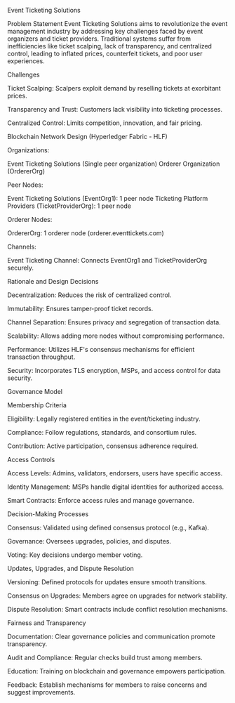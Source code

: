 Event Ticketing Solutions

Problem Statement
Event Ticketing Solutions aims to revolutionize the event management industry by addressing key challenges faced by event organizers and ticket providers. Traditional systems suffer from inefficiencies like ticket scalping, lack of transparency, and centralized control, leading to inflated prices, counterfeit tickets, and poor user experiences.

Challenges


Ticket Scalping: Scalpers exploit demand by reselling tickets at exorbitant prices.

Transparency and Trust: Customers lack visibility into ticketing processes.

Centralized Control: Limits competition, innovation, and fair pricing.


Blockchain Network Design (Hyperledger Fabric - HLF)


Organizations:

Event Ticketing Solutions (Single peer organization)
Orderer Organization (OrdererOrg)



Peer Nodes:

Event Ticketing Solutions (EventOrg1): 1 peer node
Ticketing Platform Providers (TicketProviderOrg): 1 peer node



Orderer Nodes:

OrdererOrg: 1 orderer node (orderer.eventtickets.com)



Channels:

Event Ticketing Channel: Connects EventOrg1 and TicketProviderOrg securely.




Rationale and Design Decisions


Decentralization: Reduces the risk of centralized control.

Immutability: Ensures tamper-proof ticket records.

Channel Separation: Ensures privacy and segregation of transaction data.

Scalability: Allows adding more nodes without compromising performance.

Performance: Utilizes HLF's consensus mechanisms for efficient transaction throughput.

Security: Incorporates TLS encryption, MSPs, and access control for data security.


Governance Model

Membership Criteria


Eligibility: Legally registered entities in the event/ticketing industry.

Compliance: Follow regulations, standards, and consortium rules.

Contribution: Active participation, consensus adherence required.


Access Controls


Access Levels: Admins, validators, endorsers, users have specific access.

Identity Management: MSPs handle digital identities for authorized access.

Smart Contracts: Enforce access rules and manage governance.


Decision-Making Processes


Consensus: Validated using defined consensus protocol (e.g., Kafka).

Governance: Oversees upgrades, policies, and disputes.

Voting: Key decisions undergo member voting.


Updates, Upgrades, and Dispute Resolution


Versioning: Defined protocols for updates ensure smooth transitions.

Consensus on Upgrades: Members agree on upgrades for network stability.

Dispute Resolution: Smart contracts include conflict resolution mechanisms.


Fairness and Transparency


Documentation: Clear governance policies and communication promote transparency.

Audit and Compliance: Regular checks build trust among members.

Education: Training on blockchain and governance empowers participation.

Feedback: Establish mechanisms for members to raise concerns and suggest improvements.

